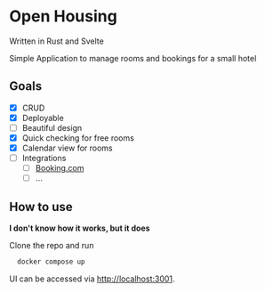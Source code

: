 # Open Housing
Written in Rust and Svelte

Simple Application to manage rooms and bookings for a small hotel
## Goals
- [x] CRUD
- [x] Deployable
- [ ] Beautiful design
- [x] Quick checking for free rooms
- [x] Calendar view for rooms
- [ ] Integrations
  - [ ] [Booking.com](https://www.booking.com)
  - [ ] ...

## How to use 
**I don't know how it works, but it does**

Clone the repo and run
```sh
  docker compose up
```
UI can be accessed via [http://localhost:3001](http://localhost:3001).
